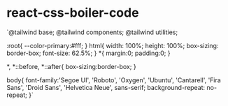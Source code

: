 # react-css-boiler-code
`@tailwind base;
@tailwind components;
@tailwind utilities;

:root{
  --color-primary:#fff;
}
html{
  width: 100%;
  height: 100%;
  box-sizing: border-box;
  font-size: 62.5%;
}
*{
  margin:0;
  padding:0;
}

*,
*::before,
*::after{
  box-sizing:border-box;
}

body{
  font-family:'Segoe UI', 'Roboto', 'Oxygen',
    'Ubuntu', 'Cantarell', 'Fira Sans', 'Droid Sans', 'Helvetica Neue',
    sans-serif;
  background-repeat: no-repeat;
}`
